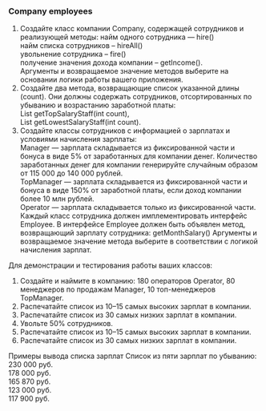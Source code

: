 ### Company employees  

1. Создайте класс компании Company, содержащей сотрудников и реализующей методы:
найм одного сотрудника — hire()  
найм списка сотрудников – hireAll()  
увольнение сотрудника – fire()  
получение значения дохода компании – getIncome().  
Аргументы и возвращаемое значение методов выберите на основании логики работы вашего приложения.
2. Создайте два метода, возвращающие список указанной длины (count). Они должны содержать сотрудников, отсортированных по убыванию и возрастанию заработной платы:  
List<Employee> getTopSalaryStaff(int count),  
List<Employee> getLowestSalaryStaff(int count).
3. Создайте классы сотрудников с информацией о зарплатах и условиями начисления зарплаты:  
Manager — зарплата складывается из фиксированной части и бонуса в виде 5% от заработанных для компании денег.
Количество заработанных денег для компании генерируйте случайным образом от 115 000 до 140 000 рублей.  
TopManager — зарплата складывается из фиксированной части и бонуса в виде 150% от заработной платы, если доход компании более 10 млн рублей.  
Operator — зарплата складывается только из фиксированной части.  
Каждый класс сотрудника должен имплементировать интерфейс Employee. В интерфейсе Employee должен быть объявлен метод, возвращающий зарплату сотрудника:
getMonthSalary()
Аргументы и возвращаемое значение метода выберите в соответствии с логикой начисления зарплат.



Для демонстрации и тестирования работы ваших классов:
1. Создайте и наймите в компанию: 180 операторов Operator, 80 менеджеров по продажам Manager, 10 топ-менеджеров TopManager.
2. Распечатайте список из 10–15 самых высоких зарплат в компании.
3. Распечатайте список из 30 самых низких зарплат в компании.
4. Увольте 50% сотрудников.
5. Распечатайте список из 10–15 самых высоких зарплат в компании.
6. Распечатайте список из 30 самых низких зарплат в компании.

Примеры вывода списка зарплат
Список из пяти зарплат по убыванию:  
230 000 руб.  
178 000 руб.  
165 870 руб.  
123 000 руб.  
117 900 руб.  


